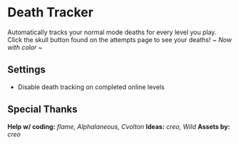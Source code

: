 # Death Tracker

Automatically tracks your normal mode deaths for every level you play.
Click the skull button found on the attempts page to see your deaths!
<cy>~ *Now with color* ~</c>

## Settings
- Disable death tracking on completed online levels

## Special Thanks

**Help w/ coding:** *flame, Alphalaneous, Cvolton*
**Ideas:** *creo, Wild*
**Assets by:** *creo*